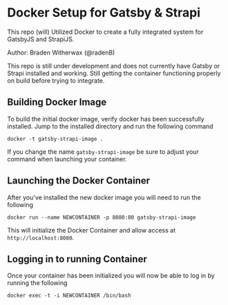 # Docker Setup for Gatsby & Strapi
This repo (will) Utilized Docker to create a fully integrated system for GatsbyJS and StrapiJS.

Author: Braden Witherwax (@radenB)

This repo is still under development and does not currently have Gatsby or Strapi installed and working. Still getting the container functioning properly on build before trying to integrate.

## Building Docker Image
To build the initial docker image, verify docker has been successfully installed. Jump to the installed directory and run the following command

```docker -t gatsby-strapi-image .```

If you change the name `gatsby-strapi-image` be sure to adjust your command when launching your container.

## Launching the Docker Container
After you've installed the new docker image you will need to run the following

```docker run --name NEWCONTAINER -p 8080:80 gatsby-strapi-image```

This will initialize the Docker Container and allow access at `http://localhost:8080`.

## Logging in to running Container
Once your container has been initialized you will now be able to log in by running the following

```docker exec -t -i NEWCONTAINER /bin/bash```
